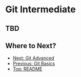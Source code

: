 # Git Intermediate

## TBD

## Where to Next?

- [Next: Git Advanced](./1c.%20Git%20Advnaced.md)
- [Previous: Git Basics](./1a.%20Git%20Basics.md)
- [Top: README](../README.md)

